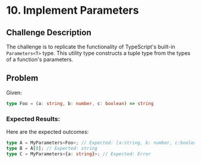 # 10. Implement Parameters<T>

## Challenge Description

The challenge is to replicate the functionality of TypeScript's built-in `Parameters<T>` type. This utility type constructs a tuple type from the types of a function's parameters.

## Problem

Given:
```typescript
type Foo = (a: string, b: number, c: boolean) => string
```

### Expected Results:

Here are the expected outcomes:

```typescript
type A = MyParameters<Foo>; // Expected: [a:string, b: number, c:boolean]
type B = A[0]; // Expected: string
type C = MyParameters<{a: string}>; // Expected: Error
```